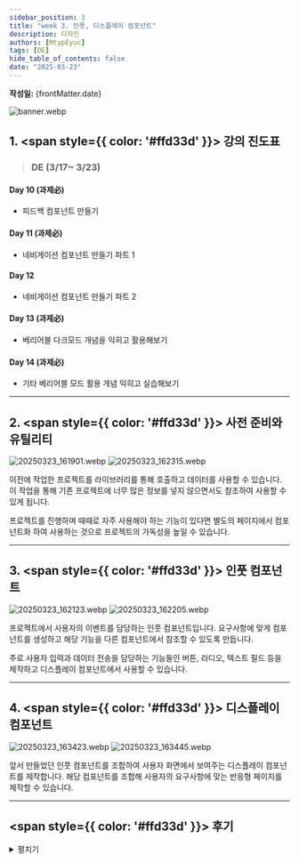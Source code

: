 ```yaml
---
sidebar_position: 3
title: "week 3. 인풋, 디스플레이 컴포넌트"
description: 디자인
authors: [MtypEyuc]
tags: [DE]
hide_table_of_contents: false
date: "2025-03-23"
---
```

**작성일:** {frontMatter.date}

![banner.webp](../../../static/img/DE%20-%20%ED%94%84%EB%A1%9C%EB%8D%95%ED%8A%B8%20%EB%94%94%EC%9E%90%EC%9D%B8%20Figma/banner.webp)

## 1. <span style={{ color: '#ffd33d' }}> 강의 진도표 </span>

>### DE (3/17~ 3/23)
#### Day 10 (과제必)
- 피드백 컴포넌트 만들기
#### Day 11 (과제必)
- 네비게이션 컴포넌트 만들기 파트 1
#### Day 12
- 네비게이션 컴포넌트 만들기 파트 2
#### Day 13 (과제必)
- 베리어블 다크모드 개념을 익히고 활용해보기
#### Day 14 (과제必)
- 기타 베리어블 모드 활용 개념 익히고 실습해보기

---

## 2. <span style={{ color: '#ffd33d' }}> 사전 준비와 유틸리티 </span>

![20250323_161901.webp](../../../static/img/DE%20-%20%ED%94%84%EB%A1%9C%EB%8D%95%ED%8A%B8%20%EB%94%94%EC%9E%90%EC%9D%B8%20Figma/03/20250323_161901.webp)
![20250323_162315.webp](../../../static/img/DE%20-%20%ED%94%84%EB%A1%9C%EB%8D%95%ED%8A%B8%20%EB%94%94%EC%9E%90%EC%9D%B8%20Figma/03/20250323_162315.webp)

이전에 작업한 프로젝트를 라이브러리를 통해 호출하고 데이터를 사용할 수 있습니다. 이 작업을 통해 기존 프로젝트에 너무 많은 정보를 넣지 않으면서도 참조하여 사용할 수 있게 됩니다.  

프로젝트를 진행하며 때때로 자주 사용해야 하는 기능이 있다면 별도의 페이지에서 컴포넌트화 하여 사용하는 것으로 프로젝트의 가독성을 높일 수 있습니다.

---
## 3. <span style={{ color: '#ffd33d' }}> 인풋 컴포넌트 </span>
![20250323_162123.webp](../../../static/img/DE%20-%20%ED%94%84%EB%A1%9C%EB%8D%95%ED%8A%B8%20%EB%94%94%EC%9E%90%EC%9D%B8%20Figma/03/20250323_162123.webp)
![20250323_162205.webp](../../../static/img/DE%20-%20%ED%94%84%EB%A1%9C%EB%8D%95%ED%8A%B8%20%EB%94%94%EC%9E%90%EC%9D%B8%20Figma/03/20250323_162205.webp)

프로젝트에서 사용자의 이벤트를 담당하는 인풋 컴포넌트입니다. 요구사항에 맞게 컴포넌트를 생성하고 해당 기능을 다른 컴포넌트에서 참조할 수 있도록 만듭니다.  

주로 사용자 입력과 데이터 전송을 담당하는 기능들인 버튼, 라디오, 텍스트 필드 등을 제작하고 디스플레이 컴포넌트에서 사용할 수 있습니다.

---
## 4. <span style={{ color: '#ffd33d' }}> 디스플레이 컴포넌트 </span>
![20250323_163423.webp](../../../static/img/DE%20-%20%ED%94%84%EB%A1%9C%EB%8D%95%ED%8A%B8%20%EB%94%94%EC%9E%90%EC%9D%B8%20Figma/03/20250323_163423.webp)
![20250323_163445.webp](../../../static/img/DE%20-%20%ED%94%84%EB%A1%9C%EB%8D%95%ED%8A%B8%20%EB%94%94%EC%9E%90%EC%9D%B8%20Figma/03/20250323_163445.webp)

앞서 만들었던 인풋 컴포넌트를 조합하여 사용자 화면에서 보여주는 디스플레이 컴포넌트를 제작합니다. 해당 컴포넌트를 조합해 사용자의 요구사항에 맞는 반응형 페이지를 제작할 수 있습니다.

---
## <span style={{ color: '#ffd33d' }}> 후기 </span>
<details>
<summary> 펼치기 </summary>

**Liked** : 좋았던 점은 무엇인가?
- 기본 컴포넌트
    - 페이지의 기본을 담당하는 컴포넌트를 제작하며 테일윈드 템플릿을 사용할 때도 어떤 방식으로 접근해야 할지 생각할 수 있게 되었습니다.
- 각주
    - 과제를 제출한 사람들의 과제를 참조했었는데 과제를 제출했을 때 섬세하게 신경써주시며 과제를 확인해주셔서 의욕이 생기는 커리큘럼이었습니다.

**Lacked** : 아쉬웠던 점, 부족한 점은 무엇인가?
- 이해에 시간 소요
    - 컴포넌트를 재활용 해야 하는 내용었기에, 강의 내용을 따라갔지만 생각보다 기능이 잘 작동하지 않아 같은 강의를 4번 정도 돌려가며 제대로 만들어질 때까지 반복했습니다. 

**Learned** : 배운 점은 무엇인가? (깨달은것, 인사이트, 기억하고 싶은 것 등)
- 컴포넌트 기능
    - 컴포넌트 하나를 만들 때도 경우의 수를 생각하고 제작해야 한다는 것을 알게 되었습니다. 상태에 따라 모습이 바뀌는 컴포넌트를 제작할 수 있게 되었습니다.


**Longed for** : 앞으로 바라는 것은 무엇인가? (앞으로 어떤 행동을 할것인지)
- 코드 비교
    - 피그마에서 제작한 UI는 개발자 모드를 통해 코드화 시킬 수 있기 때문에 기존에 사용하던 템플릿을 직접 제작하고, 코드로 변경했을 때 기능에서 어떤 부분이 다른지 확인할 것입니다.
</details>







